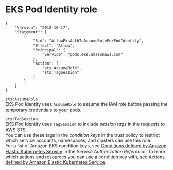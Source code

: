 # EKS Pod Identity role<a name="pod-id-role"></a>

```
{
    "Version": "2012-10-17",
    "Statement": [
        {
            "Sid": "AllowEksAuthToAssumeRoleForPodIdentity",
            "Effect": "Allow",
            "Principal": {
                "Service": "pods.eks.amazonaws.com"
            },
            "Action": [
                "sts:AssumeRole",
                "sts:TagSession"
            ]
        }
    ]
}
```

`sts:AssumeRole`  
EKS Pod Identity uses `AssumeRole` to assume the IAM role before passing the temporary credentials to your pods\.

`sts:TagSession`  
EKS Pod Identity uses `TagSession` to include *session tags* in the requests to AWS STS\.  
You can use these tags in the *condition keys* in the trust policy to restrict which service accounts, namespaces, and clusters can use this role\.  
For a list of Amazon EKS condition keys, see [Conditions defined by Amazon Elastic Kubernetes Service](https://docs.aws.amazon.com/service-authorization/latest/reference/list_amazonelastickubernetesservice.html#amazonelastickubernetesservice-policy-keys) in the *Service Authorization Reference*\. To learn which actions and resources you can use a condition key with, see [Actions defined by Amazon Elastic Kubernetes Service](https://docs.aws.amazon.com/service-authorization/latest/reference/list_amazonelastickubernetesservice.html#amazonelastickubernetesservice-actions-as-permissions)\.
